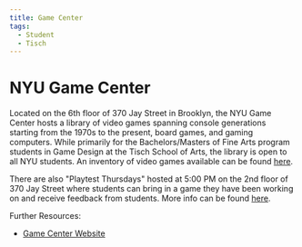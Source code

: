 ```yaml
---
title: Game Center
tags:
  - Student
  - Tisch
---
```


# NYU Game Center

Located on the 6th floor of 370 Jay Street in Brooklyn, the NYU Game Center hosts a library of video games spanning console generations starting from the 1970s to the present, board games, and gaming computers. While primarily for the Bachelors/Masters of Fine Arts program students in Game Design at the Tisch School of Arts, the library is open to all NYU students. An inventory of video games available can be found [here](https://docs.google.com/spreadsheets/d/1R11_VvmYepsvQUcpjs4ZuMsYWdMNwegc1Gg1BebtU4Y/edit#gid=571633664).

There are also "Playtest Thursdays" hosted at 5:00 PM on the 2nd floor of 370 Jay Street where students can bring in a game they have been working on and receive feedback from students. More info can be found [here](https://gamecenter.nyu.edu/event/playtest-thursday-199/).

Further Resources:

- [Game Center Website](https://tisch.nyu.edu/game-center)